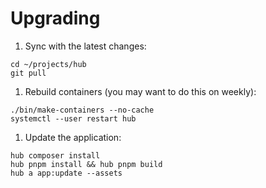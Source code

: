 # Upgrading

1. Sync with the latest changes:

```fish
cd ~/projects/hub
git pull
```

1. Rebuild containers (you may want to do this on weekly):

```fish
./bin/make-containers --no-cache
systemctl --user restart hub
```

1. Update the application:

```fish
hub composer install
hub pnpm install && hub pnpm build
hub a app:update --assets
```
